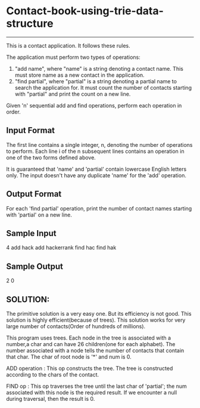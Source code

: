 # Contact-book-using-trie-data-structure
----------------------------------------------------------------------------------------------
This is a contact application. It follows these rules.

The application must perform two types of operations:
1. "add name", where "name" is a string denoting a contact name. This must store name as a new contact in the application.
2. "find partial", where "partial" is a string denoting a partial name to search the application for. It must count the number of contacts starting with "partial" and print the count on a new line.

Given 'n' sequential add and find operations, perform each operation in order.


Input Format
----------------------------------------------------------------------------------------------
The first line contains a single integer, n, denoting the number of operations to perform. 
Each line i of the n subsequent lines contains an operation in one of the two forms defined above.

It is guaranteed that 'name' and 'partial' contain lowercase English letters only.
The input doesn't have any duplicate 'name' for the 'add' operation.


Output Format
----------------------------------------------------------------------------------------------
For each 'find partial' operation, print the number of contact names starting with 'partial' on a new line.


Sample Input
----------------------------------------------------------------------------------------------
4
add hack
add hackerrank
find hac
find hak


Sample Output
----------------------------------------------------------------------------------------------
2
0



SOLUTION:
----------------------------------------------------------------------------------------------
The primitive solution is a very easy one. But its efficiency is not good. This solution is highly efficient(because of trees).
This solution works for very large number of contacts(Order of hundreds of millions).

This program uses trees. Each node in the tree is associated with a number,a char and can have 26 children(one for each alphabet).
The number associated with a node tells the number of contacts that contain that char. 
The char of root node is '*' and num is 0.

ADD operation :
This op constructs the tree. The tree is constructed according to the chars of the contact.

FIND op :
This op traverses the tree until the last char of 'partial'; the num associated with this node is the required result.
If we encounter a null during traversal, then the result is 0.
